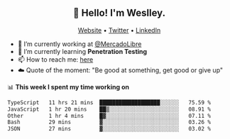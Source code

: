 <h2 align="center">👋 Hello! I'm Weslley.</h2>
<p align="center">
  <a href="http://weslleyneri.com.br">Website</a> •
  <a href="https://twitter.com/Weslley_Neri">Twitter</a> •
  <a href="https://www.linkedin.com/in/weslley-neri-3658908b">LinkedIn</a>
</p>


- 🔭 I’m currently working at [@MercadoLibre](https://github.com/mercadolibre)
- 🌱 I’m currently learning **Penetration Testing**
- 📫 How to reach me: [here](mailto:weslley39@gmail.com)
- ☁️ Quote of the moment: "Be good at something, get good or give up"

📊 **This week I spent my time working on**
<!--START_SECTION:waka-->

```txt
TypeScript   11 hrs 21 mins  ███████████████████░░░░░░   75.59 %
JavaScript   1 hr 20 mins    ██▒░░░░░░░░░░░░░░░░░░░░░░   08.91 %
Other        1 hr 4 mins     █▓░░░░░░░░░░░░░░░░░░░░░░░   07.11 %
Bash         29 mins         ▓░░░░░░░░░░░░░░░░░░░░░░░░   03.26 %
JSON         27 mins         ▓░░░░░░░░░░░░░░░░░░░░░░░░   03.02 %
```

<!--END_SECTION:waka-->

<!-- Inspired by https://github.com/gruselhaus/gruselhaus -->